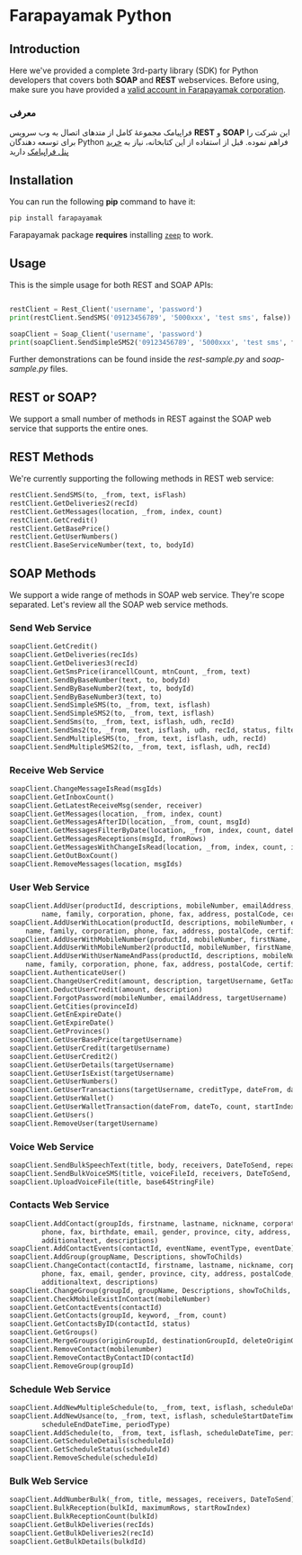 # Farapayamak Python

## Introduction
Here we've provided a complete 3rd-party library (SDK) for Python developers that covers both **SOAP** and **REST** webservices. Before using, make sure you have provided a [valid account in Farapayamak corporation](https://farapayamak.ir/start/).

### معرفی
فراپیامک مجموعۀ کامل از متدهای اتصال به وب سرویس **REST** و **SOAP** این شرکت را برای توسعه دهندگان Python فراهم نموده. قبل از استفاده از این کتابخانه، نیاز به [خرید پنل فراپیامک](https://farapayamak.ir/start/) دارید
## Installation
You can run the following **pip** command to have it:

```
pip install farapayamak
```

Farapayamak package **requires** installing [`zeep`](https://pypi.org/project/zeep/) to work.

## Usage
This is the simple usage for both REST and SOAP APIs:
```python

restClient = Rest_Client('username', 'password')
print(restClient.SendSMS('09123456789', '5000xxx', 'test sms', false))

soapClient = Soap_Client('username', 'password')
print(soapClient.SendSimpleSMS2('09123456789', '5000xxx', 'test sms', false))

```
Further demonstrations can be found inside the _rest-sample.py_ and _soap-sample.py_ files.

## REST or SOAP?
We support a small number of methods in REST against the SOAP web service that supports the entire ones.

## REST Methods
We're currently supporting the following methods in REST web service:

```python
restClient.SendSMS(to, _from, text, isFlash)
restClient.GetDeliveries2(recId)
restClient.GetMessages(location, _from, index, count)
restClient.GetCredit()
restClient.GetBasePrice()
restClient.GetUserNumbers()
restClient.BaseServiceNumber(text, to, bodyId)
```

## SOAP Methods
We support a wide range of methods in SOAP web service. They're scope separated. Let's review all the SOAP web service methods.

### Send Web Service

```python
soapClient.GetCredit()
soapClient.GetDeliveries(recIds)
soapClient.GetDeliveries3(recId)
soapClient.GetSmsPrice(irancellCount, mtnCount, _from, text)
soapClient.SendByBaseNumber(text, to, bodyId)
soapClient.SendByBaseNumber2(text, to, bodyId)
soapClient.SendByBaseNumber3(text, to)
soapClient.SendSimpleSMS(to, _from, text, isflash)
soapClient.SendSimpleSMS2(to, _from, text, isflash)
soapClient.SendSms(to, _from, text, isflash, udh, recId)
soapClient.SendSms2(to, _from, text, isflash, udh, recId, status, filterId)
soapClient.SendMultipleSMS(to, _from, text, isflash, udh, recId)
soapClient.SendMultipleSMS2(to, _from, text, isflash, udh, recId)
```

### Receive Web Service

```python
soapClient.ChangeMessageIsRead(msgIds)
soapClient.GetInboxCount()
soapClient.GetLatestReceiveMsg(sender, receiver)
soapClient.GetMessages(location, _from, index, count)
soapClient.GetMessagesAfterID(location, _from, count, msgId)
soapClient.GetMessagesFilterByDate(location, _from, index, count, dateFrom, dateTo, isRead)
soapClient.GetMessagesReceptions(msgId, fromRows)
soapClient.GetMessagesWithChangeIsRead(location, _from, index, count, isRead, changeIsRead)
soapClient.GetOutBoxCount()
soapClient.RemoveMessages(location, msgIds)
```

### User Web Service

```python
soapClient.AddUser(productId, descriptions, mobileNumber, emailAddress, nationalCode, 
        name, family, corporation, phone, fax, address, postalCode, certificateNumber)
soapClient.AddUserWithLocation(productId, descriptions, mobileNumber, emailAddress, nationalCode, 
    name, family, corporation, phone, fax, address, postalCode, certificateNumber, country, province, city)
soapClient.AddUserWithMobileNumber(productId, mobileNumber, firstName, lastName, email)
soapClient.AddUserWithMobileNumber2(productId, mobileNumber, firstName, lastName, userName, email)
soapClient.AddUserWithUserNameAndPass(productId, descriptions, mobileNumber, emailAddress, nationalCode, 
    name, family, corporation, phone, fax, address, postalCode, certificateNumber, targetUserName, targetUserPassword)
soapClient.AuthenticateUser()
soapClient.ChangeUserCredit(amount, description, targetUsername, GetTax)
soapClient.DeductUserCredit(amount, description)
soapClient.ForgotPassword(mobileNumber, emailAddress, targetUsername)
soapClient.GetCities(provinceId)
soapClient.GetEnExpireDate()
soapClient.GetExpireDate()
soapClient.GetProvinces()
soapClient.GetUserBasePrice(targetUsername)
soapClient.GetUserCredit(targetUsername)
soapClient.GetUserCredit2()
soapClient.GetUserDetails(targetUsername)
soapClient.GetUserIsExist(targetUsername)
soapClient.GetUserNumbers()
soapClient.GetUserTransactions(targetUsername, creditType, dateFrom, dateTo, keyword)
soapClient.GetUserWallet()
soapClient.GetUserWalletTransaction(dateFrom, dateTo, count, startIndex, payType, payLoc)
soapClient.GetUsers()
soapClient.RemoveUser(targetUsername)
```

### Voice Web Service

```python
soapClient.SendBulkSpeechText(title, body, receivers, DateToSend, repeatCount)
soapClient.SendBulkVoiceSMS(title, voiceFileId, receivers, DateToSend, repeatCount)
soapClient.UploadVoiceFile(title, base64StringFile)
```

### Contacts Web Service

```python
soapClient.AddContact(groupIds, firstname, lastname, nickname, corporation, mobilenumber,
        phone, fax, birthdate, email, gender, province, city, address, postalCode, additionaldate,
        additionaltext, descriptions)
soapClient.AddContactEvents(contactId, eventName, eventType, eventDate)
soapClient.AddGroup(groupName, Descriptions, showToChilds)
soapClient.ChangeContact(contactId, firstname, lastname, nickname, corporation, mobilenumber,
        phone, fax, email, gender, province, city, address, postalCode, contactStatus,
        additionaltext, descriptions)
soapClient.ChangeGroup(groupId, groupName, Descriptions, showToChilds, groupStatus)
soapClient.CheckMobileExistInContact(mobileNumber)
soapClient.GetContactEvents(contactId)
soapClient.GetContacts(groupId, keyword, _from, count)
soapClient.GetContactsByID(contactId, status)
soapClient.GetGroups()
soapClient.MergeGroups(originGroupId, destinationGroupId, deleteOriginGroup)
soapClient.RemoveContact(mobilenumber)
soapClient.RemoveContactByContactID(contactId)
soapClient.RemoveGroup(groupId)
```

### Schedule Web Service

```python
soapClient.AddNewMultipleSchedule(to, _from, text, isflash, scheduleDateTime, period)
soapClient.AddNewUsance(to, _from, text, isflash, scheduleStartDateTime, countrepeat,
        scheduleEndDateTime, periodType)
soapClient.AddSchedule(to, _from, text, isflash, scheduleDateTime, period)
soapClient.GetScheduleDetails(scheduleId)
soapClient.GetScheduleStatus(scheduleId)
soapClient.RemoveSchedule(scheduleId)
```

### Bulk Web Service

```python
soapClient.AddNumberBulk(_from, title, messages, receivers, DateToSend)
soapClient.BulkReception(bulkId, maximumRows, startRowIndex)
soapClient.BulkReceptionCount(bulkId)
soapClient.GetBulkDeliveries(recIds)
soapClient.GetBulkDeliveries2(recId)
soapClient.GetBulkDetails(bulkdId)
```
